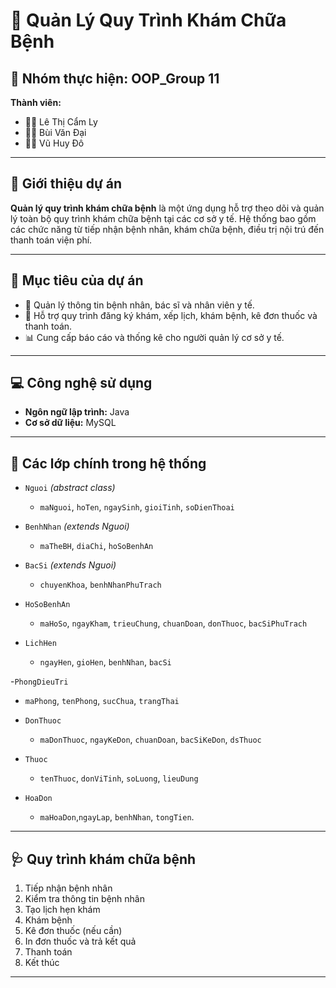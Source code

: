 # 🏥 Quản Lý Quy Trình Khám Chữa Bệnh

## 👥 Nhóm thực hiện: **OOP_Group 11**

**Thành viên:**
- 👩‍⚕️ Lê Thị Cẩm Ly  
- 👨‍⚕️ Bùi Văn Đại  
- 👨‍⚕️ Vũ Huy Đô

---

## 📌 Giới thiệu dự án

**Quản lý quy trình khám chữa bệnh** là một ứng dụng hỗ trợ theo dõi và quản lý toàn bộ quy trình khám chữa bệnh tại các cơ sở y tế. Hệ thống bao gồm các chức năng từ tiếp nhận bệnh nhân, khám chữa bệnh, điều trị nội trú đến thanh toán viện phí.

---

## 🎯 Mục tiêu của dự án

- 🧾 Quản lý thông tin bệnh nhân, bác sĩ và nhân viên y tế.  
- 📅 Hỗ trợ quy trình đăng ký khám, xếp lịch, khám bệnh, kê đơn thuốc và thanh toán.  
- 📊 Cung cấp báo cáo và thống kê cho người quản lý cơ sở y tế.  

---

## 💻 Công nghệ sử dụng

- **Ngôn ngữ lập trình:** Java  
- **Cơ sở dữ liệu:** MySQL  

---

## 🧩 Các lớp chính trong hệ thống

- `Nguoi` *(abstract class)*  
  - `maNguoi`, `hoTen`, `ngaySinh`, `gioiTinh`, `soDienThoai`

- `BenhNhan` *(extends Nguoi)*  
  - `maTheBH`, `diaChi`, `hoSoBenhAn`

- `BacSi` *(extends Nguoi)*  
  - `chuyenKhoa`, `benhNhanPhuTrach`

- `HoSoBenhAn`  
  - `maHoSo`, `ngayKham`, `trieuChung`, `chuanDoan`, `donThuoc`, `bacSiPhuTrach`

- `LichHen`  
  - `ngayHen`, `gioHen`, `benhNhan`, `bacSi`
 
-`PhongDieuTri`
  - `maPhong`, `tenPhong`, `sucChua`, `trangThai`

- `DonThuoc`  
  - `maDonThuoc`, `ngayKeDon`, `chuanDoan`, `bacSiKeDon`, `dsThuoc`

- `Thuoc`  
  - `tenThuoc`, `donViTinh`, `soLuong`, `lieuDung`

- `HoaDon`  
  - `maHoaDon`,`ngayLap`, `benhNhan`, `tongTien`.

---

## 🩺 Quy trình khám chữa bệnh

1. Tiếp nhận bệnh nhân  
2. Kiểm tra thông tin bệnh nhân  
3. Tạo lịch hẹn khám  
4. Khám bệnh  
5. Kê đơn thuốc (nếu cần)  
6. In đơn thuốc và trả kết quả  
7. Thanh toán 
8. Kết thúc  

---
